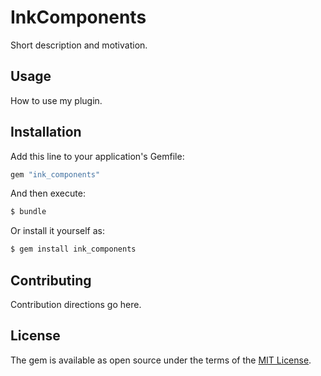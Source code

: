 # InkComponents
Short description and motivation.

## Usage
How to use my plugin.

## Installation
Add this line to your application's Gemfile:

```ruby
gem "ink_components"
```

And then execute:
```bash
$ bundle
```

Or install it yourself as:
```bash
$ gem install ink_components
```

## Contributing
Contribution directions go here.

## License
The gem is available as open source under the terms of the [MIT License](https://opensource.org/licenses/MIT).
